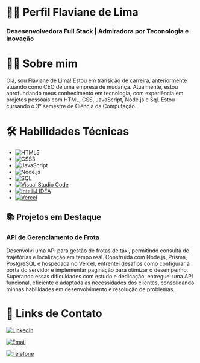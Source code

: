 
# 👩‍💻 Perfil Flaviane de Lima
### Desesenvolvedora Full Stack | Admiradora por Teconologia e Inovação

# 👩‍💻 Sobre mim
Olá, sou Flaviane de Lima! Estou em transição de carreira, anteriormente atuando como CEO de uma empresa de mudança. Atualmente, estou aprofundando meus conhecimento em tecnologia, com experiência em projetos pessoais com HTML, CSS, JavaScript, Node.js e Sql. Estou cursando o 3° semestre de Ciência da Computação. 

# 🛠 Habilidades Técnicas
- ![HTML5](https://img.shields.io/badge/-HTML5-E34F26?logo=html5&logoColor=fff)
- ![CSS3](https://img.shields.io/badge/-CSS3-1572B6?logo=css3&logoColor=fff)
- ![JavaScript](https://img.shields.io/badge/-JavaScript-F7DF1E?logo=javascript&logoColor=fff)
- ![Node.js](https://img.shields.io/badge/-Node.js-339933?logo=node.js&logoColor=fff)
-  ![SQL](https://img.shields.io/badge/-SQL-4479A1?logo=postgresql&logoColor=fff)
- [![Visual Studio Code](https://img.shields.io/badge/-Visual%20Studio%20Code-007ACC?logo=visual%20studio%20code&logoColor=white&style=flat-square)](https://code.visualstudio.com/)
- [![IntelliJ IDEA](https://img.shields.io/badge/-IntelliJ%20IDEA-000000?logo=intellij%20idea&logoColor=white&style=flat-square)](https://www.jetbrains.com/idea/)
- [![Vercel](https://img.shields.io/badge/-Vercel-000000?logo=vercel&logoColor=white&style=flat-square)](https://vercel.com/)

## 📚 Projetos em Destaque
### [API de Gerenciamento de Frota](https://sap-012-fleet-management-api-gamma.vercel.app/) 
 Desenvolvi uma API para gestão de frotas de táxi, permitindo consulta de trajetórias e localização em tempo real. Construída com Node.js, Prisma, PostgreSQL e hospedada no Vercel, enfrentei desafios como configurar a porta do servidor e implementar paginação para otimizar o desempenho. Superando essas dificuldades com estudo e dedicação, entreguei uma API funcional, eficiente e adaptada às necessidades dos clientes, consolidando minhas habilidades em desenvolvimento e resolução de problemas.

 # 📌 Links de Contato
 [![LinkedIn](https://img.shields.io/badge/-LinkedIn-0077B5?logo=linkedin&logoColor=white&style=flat-square)](https://www.linkedin.com/in/flaviane-delima/)

[![Email](https://img.shields.io/badge/-Email-D14836?logo=gmail&logoColor=white&style=flat-square)](mailto:rflaviane41@gmail.com)

[![Telefone](https://img.shields.io/badge/-Telefone-25D366?logo=whatsapp&logoColor=white&style=flat-square)](tel:+558599244006)






 




